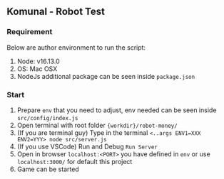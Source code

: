 ## Komunal - Robot Test
<!-- > Author: Rizky Heri S -->
<!-- Test Reference https://komunalgroup.notion.site/Mid-Level-Engineer-0d7a32d39d4c46008f7310f6f697b05b -->

### Requirement
Below are author environment to run the script:
1. Node: v16.13.0
2. OS: Mac OSX
3. NodeJs additional package can be seen inside `package.json`

### Start
1. Prepare `env` that you need to adjust, env needed can be seen inside `src/config/index.js`
2. Open terminal with root folder `{workdir}/robot-money/`
3. (If you are terminal guy) Type in the terminal `<..args ENV1=XXX ENV2=YYY> node src/server.js`
4. (If you use VSCode) Run and Debug `Run Server`
5. Open in browser `localhost:<PORT>` you have defined in `env` or use `localhost:3000/` for default this project
6. Game can be started


